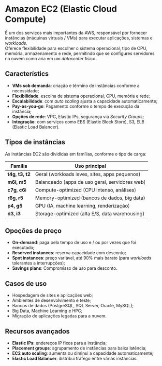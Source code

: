 # Amazon EC2 (Elastic Cloud Compute)

É um dos serviços mais importantes da AWS, responsável por fornecer instâncias
(máquinas virtuais / VMs) para executar aplicações, sistemas e _workloads_.  
Oferece flexibilidade para escolher o sistema operacional, tipo de CPU,
memória, armazenamento e rede, permitindo que se configures servidores na
nuvem como aria em um _datacenter_ físico.

## Característics

- **VMs sob demanda**: criação e término de instâncias conforme a necessidade;
- **Flexibilidade**: escolha de sistema operacional, CPU, memória e rede;
- **Escalabilidade**: com _auto scaling_ ajusta a capacidade automaticamente;
- **Pay-as-you-go**: Pagamento conforme o tempo de execução da instância;  
- **Opções de rede**: VPC, Elastic IPs, segurança via _Security Groups_;
- **Integração**: com serviços como EBS (Elastic Block Store), S3, ELB (Elastic Load Balancer).

## Tipos de instâncias

As instâncias EC2 são divididas em famílias, conforme o tipo de carga:

| **Família**      | **Uso principal**                                |
|------------------|--------------------------------------------------|
| **t4g, t3, t2**  | Geral (workloads leves, sites, apps pequenos)    |
| **m6i, m5**      | Balanceado (apps de uso geral, servidores web)   |
| **c7g, c6i**     | Compute-optimized (CPU intenso, análises)        |
| **r6g, r5**      | Memory-optimized (bancos de dados, big data)     |
| **p4, g5**       | GPU (IA, machine learning, renderização)         |
| **d3, i3**       | Storage-optimized (alta E/S, data warehousing)   |

## Opoções de preço

- **On-demand**: paga pelo tempo de uso e / ou por vezes que foi executado;
- **Reserved instances**: reserva capacidade com desconto;
- **Spot instances**: preço variável, até 90% mais barato (para _workloads_ tolerantes a interrupções);
- **Savings plans**: Compromisso de uso para desconto.

## Casos de uso
- Hospedagem de sites e aplicações web;
- Ambientes de desenvolvimento e teste;
- Bancos de dados (PostgreSQL, SQL Server, Oracle, MySQL);
- Big Data, Machine Learning e HPC;
- Migração de aplicações legadas para a nuvem.

## Recursos avançados

- **Elastic IPs**: endereços IP fixos para a instância;
- **Placement groups**: agrupamento de instâncias para baixa latência;
- **EC2 auto scaling**: aumenta ou diminui a capacidade automaticamente;
- **Elastic Load Balancer**: distribui tráfego entre várias instâncias.
